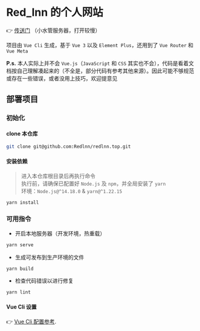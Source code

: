 # Red_lnn 的个人网站

 👉 [传送门](https://www.redlnn.top/) （小水管服务器，打开较慢）

项目由 `Vue Cli` 生成，基于 `Vue 3` 以及 `Element Plus`，还用到了 `Vue Router` 和 `Vue Meta`

**P.s.** 本人实际上并不会 `Vue.js`（`JavaScript` 和 `CSS` 其实也不会），代码是看着文档按自己理解凑起来的（不全是，部分代码有参考其他来源）。因此可能不够规范或存在一些错误，或者没用上技巧，欢迎提意见

## 部署项目

### 初始化

#### clone 本仓库

```bash
git clone git@github.com:Redlnn/redlnn.top.git
```

#### 安装依赖

> 进入本仓库根目录后再执行命令  
  执行前，请确保已配置好 `Node.js` 及 `npm`，并全局安装了 `yarn`  
  环境：`Node.js@^14.18.0` & `yarn@^1.22.15`

```bash
yarn install
```

### 可用指令

- 开启本地服务器（开发环境，热重载）

```bash
yarn serve
```

- 生成可发布到生产环境的文件

```bash
yarn build
```

- 检查代码错误以进行修复

```bash
yarn lint
```

#### Vue Cli 设置

👉 [Vue Cli 配置参考](https://cli.vuejs.org/zh/config/).
